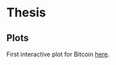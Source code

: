 # Thesis
## Plots
First interactive plot for Bitcoin [here](https://yeniuma.github.io/thesis/index.html).

